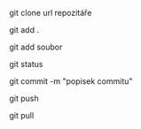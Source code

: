 git clone url repozitáře

git add .

git add soubor

git status

git commit -m "popisek commitu"

git push

git pull